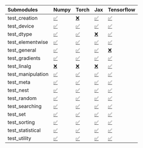 | Submodules        | Numpy                                                                                                                           | Torch                                                                                                                           | Jax                                                                                                                             | Tensorflow                                                                                                                      |
|:------------------|:--------------------------------------------------------------------------------------------------------------------------------|:--------------------------------------------------------------------------------------------------------------------------------|:--------------------------------------------------------------------------------------------------------------------------------|:--------------------------------------------------------------------------------------------------------------------------------|
| test_creation     | <a href="https://github.com/unifyai/ivy/runs/8120275525?check_suite_focus=true" rel="noopener noreferrer" target="_blank">✅</a> | <a href="https://github.com/unifyai/ivy/runs/8120278012?check_suite_focus=true" rel="noopener noreferrer" target="_blank">❌</a> | <a href="https://github.com/unifyai/ivy/runs/8120280163?check_suite_focus=true" rel="noopener noreferrer" target="_blank">✅</a> | <a href="https://github.com/unifyai/ivy/runs/8120282178?check_suite_focus=true" rel="noopener noreferrer" target="_blank">✅</a> |
| test_device       | <a href="https://github.com/unifyai/ivy/runs/8120275644?check_suite_focus=true" rel="noopener noreferrer" target="_blank">✅</a> | <a href="https://github.com/unifyai/ivy/runs/8120278204?check_suite_focus=true" rel="noopener noreferrer" target="_blank">✅</a> | <a href="https://github.com/unifyai/ivy/runs/8120280268?check_suite_focus=true" rel="noopener noreferrer" target="_blank">✅</a> | <a href="https://github.com/unifyai/ivy/runs/8120282340?check_suite_focus=true" rel="noopener noreferrer" target="_blank">✅</a> |
| test_dtype        | <a href="https://github.com/unifyai/ivy/runs/8120275837?check_suite_focus=true" rel="noopener noreferrer" target="_blank">✅</a> | <a href="https://github.com/unifyai/ivy/runs/8120278365?check_suite_focus=true" rel="noopener noreferrer" target="_blank">✅</a> | <a href="https://github.com/unifyai/ivy/runs/8120280398?check_suite_focus=true" rel="noopener noreferrer" target="_blank">❌</a> | <a href="https://github.com/unifyai/ivy/runs/8120282461?check_suite_focus=true" rel="noopener noreferrer" target="_blank">✅</a> |
| test_elementwise  | <a href="https://github.com/unifyai/ivy/runs/8120275938?check_suite_focus=true" rel="noopener noreferrer" target="_blank">✅</a> | <a href="https://github.com/unifyai/ivy/runs/8120278524?check_suite_focus=true" rel="noopener noreferrer" target="_blank">✅</a> | <a href="https://github.com/unifyai/ivy/runs/8120280481?check_suite_focus=true" rel="noopener noreferrer" target="_blank">✅</a> | <a href="https://github.com/unifyai/ivy/runs/8120282587?check_suite_focus=true" rel="noopener noreferrer" target="_blank">✅</a> |
| test_general      | <a href="https://github.com/unifyai/ivy/runs/8120276082?check_suite_focus=true" rel="noopener noreferrer" target="_blank">✅</a> | <a href="https://github.com/unifyai/ivy/runs/8120278654?check_suite_focus=true" rel="noopener noreferrer" target="_blank">✅</a> | <a href="https://github.com/unifyai/ivy/runs/8120280587?check_suite_focus=true" rel="noopener noreferrer" target="_blank">✅</a> | <a href="https://github.com/unifyai/ivy/runs/8120282706?check_suite_focus=true" rel="noopener noreferrer" target="_blank">❌</a> |
| test_gradients    | <a href="https://github.com/unifyai/ivy/runs/8120276225?check_suite_focus=true" rel="noopener noreferrer" target="_blank">✅</a> | <a href="https://github.com/unifyai/ivy/runs/8120278840?check_suite_focus=true" rel="noopener noreferrer" target="_blank">✅</a> | <a href="https://github.com/unifyai/ivy/runs/8120280683?check_suite_focus=true" rel="noopener noreferrer" target="_blank">✅</a> | <a href="https://github.com/unifyai/ivy/runs/8120282855?check_suite_focus=true" rel="noopener noreferrer" target="_blank">✅</a> |
| test_linalg       | <a href="https://github.com/unifyai/ivy/runs/8120276432?check_suite_focus=true" rel="noopener noreferrer" target="_blank">❌</a> | <a href="https://github.com/unifyai/ivy/runs/8120278992?check_suite_focus=true" rel="noopener noreferrer" target="_blank">❌</a> | <a href="https://github.com/unifyai/ivy/runs/8120280793?check_suite_focus=true" rel="noopener noreferrer" target="_blank">❌</a> | <a href="https://github.com/unifyai/ivy/runs/8120282999?check_suite_focus=true" rel="noopener noreferrer" target="_blank">✅</a> |
| test_manipulation | <a href="https://github.com/unifyai/ivy/runs/8120276675?check_suite_focus=true" rel="noopener noreferrer" target="_blank">✅</a> | <a href="https://github.com/unifyai/ivy/runs/8120279134?check_suite_focus=true" rel="noopener noreferrer" target="_blank">✅</a> | <a href="https://github.com/unifyai/ivy/runs/8120280899?check_suite_focus=true" rel="noopener noreferrer" target="_blank">✅</a> | <a href="https://github.com/unifyai/ivy/runs/8120283179?check_suite_focus=true" rel="noopener noreferrer" target="_blank">✅</a> |
| test_meta         | <a href="https://github.com/unifyai/ivy/runs/8120276843?check_suite_focus=true" rel="noopener noreferrer" target="_blank">✅</a> | <a href="https://github.com/unifyai/ivy/runs/8120279251?check_suite_focus=true" rel="noopener noreferrer" target="_blank">✅</a> | <a href="https://github.com/unifyai/ivy/runs/8120281026?check_suite_focus=true" rel="noopener noreferrer" target="_blank">✅</a> | <a href="https://github.com/unifyai/ivy/runs/8120283364?check_suite_focus=true" rel="noopener noreferrer" target="_blank">✅</a> |
| test_nest         | <a href="https://github.com/unifyai/ivy/runs/8120277022?check_suite_focus=true" rel="noopener noreferrer" target="_blank">✅</a> | <a href="https://github.com/unifyai/ivy/runs/8120279366?check_suite_focus=true" rel="noopener noreferrer" target="_blank">✅</a> | <a href="https://github.com/unifyai/ivy/runs/8120281170?check_suite_focus=true" rel="noopener noreferrer" target="_blank">✅</a> | <a href="https://github.com/unifyai/ivy/runs/8120283567?check_suite_focus=true" rel="noopener noreferrer" target="_blank">✅</a> |
| test_random       | <a href="https://github.com/unifyai/ivy/runs/8120277210?check_suite_focus=true" rel="noopener noreferrer" target="_blank">✅</a> | <a href="https://github.com/unifyai/ivy/runs/8120279452?check_suite_focus=true" rel="noopener noreferrer" target="_blank">✅</a> | <a href="https://github.com/unifyai/ivy/runs/8120281281?check_suite_focus=true" rel="noopener noreferrer" target="_blank">✅</a> | <a href="https://github.com/unifyai/ivy/runs/8120283800?check_suite_focus=true" rel="noopener noreferrer" target="_blank">✅</a> |
| test_searching    | <a href="https://github.com/unifyai/ivy/runs/8120277358?check_suite_focus=true" rel="noopener noreferrer" target="_blank">✅</a> | <a href="https://github.com/unifyai/ivy/runs/8120279559?check_suite_focus=true" rel="noopener noreferrer" target="_blank">✅</a> | <a href="https://github.com/unifyai/ivy/runs/8120281408?check_suite_focus=true" rel="noopener noreferrer" target="_blank">✅</a> | <a href="https://github.com/unifyai/ivy/runs/8120284080?check_suite_focus=true" rel="noopener noreferrer" target="_blank">✅</a> |
| test_set          | <a href="https://github.com/unifyai/ivy/runs/8120277466?check_suite_focus=true" rel="noopener noreferrer" target="_blank">✅</a> | <a href="https://github.com/unifyai/ivy/runs/8120279672?check_suite_focus=true" rel="noopener noreferrer" target="_blank">✅</a> | <a href="https://github.com/unifyai/ivy/runs/8120281561?check_suite_focus=true" rel="noopener noreferrer" target="_blank">✅</a> | <a href="https://github.com/unifyai/ivy/runs/8120284260?check_suite_focus=true" rel="noopener noreferrer" target="_blank">✅</a> |
| test_sorting      | <a href="https://github.com/unifyai/ivy/runs/8120277621?check_suite_focus=true" rel="noopener noreferrer" target="_blank">✅</a> | <a href="https://github.com/unifyai/ivy/runs/8120279807?check_suite_focus=true" rel="noopener noreferrer" target="_blank">✅</a> | <a href="https://github.com/unifyai/ivy/runs/8120281703?check_suite_focus=true" rel="noopener noreferrer" target="_blank">✅</a> | <a href="https://github.com/unifyai/ivy/runs/8120284378?check_suite_focus=true" rel="noopener noreferrer" target="_blank">✅</a> |
| test_statistical  | <a href="https://github.com/unifyai/ivy/runs/8120277735?check_suite_focus=true" rel="noopener noreferrer" target="_blank">✅</a> | <a href="https://github.com/unifyai/ivy/runs/8120279954?check_suite_focus=true" rel="noopener noreferrer" target="_blank">✅</a> | <a href="https://github.com/unifyai/ivy/runs/8120281853?check_suite_focus=true" rel="noopener noreferrer" target="_blank">✅</a> | <a href="https://github.com/unifyai/ivy/runs/8120284522?check_suite_focus=true" rel="noopener noreferrer" target="_blank">✅</a> |
| test_utility      | <a href="https://github.com/unifyai/ivy/runs/8120277853?check_suite_focus=true" rel="noopener noreferrer" target="_blank">✅</a> | <a href="https://github.com/unifyai/ivy/runs/8120280052?check_suite_focus=true" rel="noopener noreferrer" target="_blank">✅</a> | <a href="https://github.com/unifyai/ivy/runs/8120282021?check_suite_focus=true" rel="noopener noreferrer" target="_blank">✅</a> | <a href="https://github.com/unifyai/ivy/runs/8120284616?check_suite_focus=true" rel="noopener noreferrer" target="_blank">✅</a> |